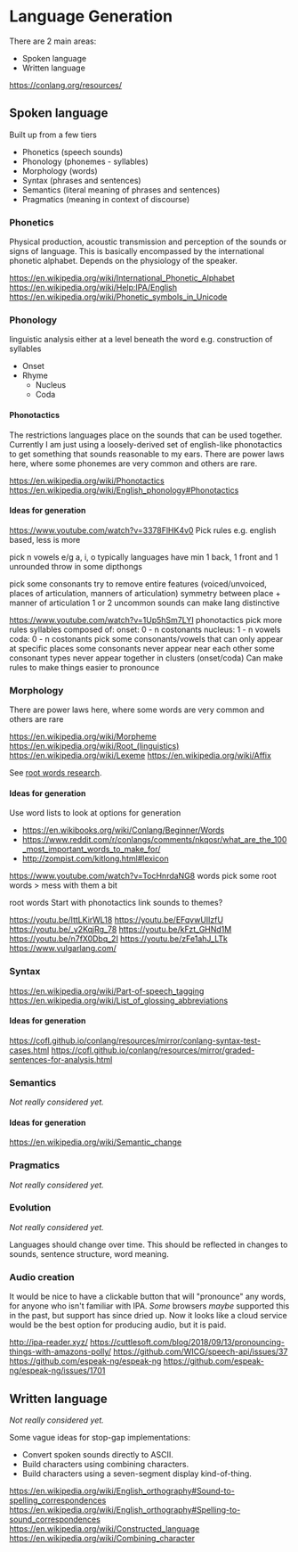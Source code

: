 # Language Generation

There are 2 main areas:

- Spoken language
- Written language

https://conlang.org/resources/

## Spoken language

Built up from a few tiers

- Phonetics (speech sounds)
- Phonology (phonemes - syllables)
- Morphology (words)
- Syntax (phrases and sentences)
- Semantics (literal meaning of phrases and sentences)
- Pragmatics (meaning in context of discourse)

### Phonetics

Physical production, acoustic transmission and perception of the sounds or signs of language.
This is basically encompassed by the international phonetic alphabet.
Depends on the physiology of the speaker.

https://en.wikipedia.org/wiki/International_Phonetic_Alphabet
https://en.wikipedia.org/wiki/Help:IPA/English
https://en.wikipedia.org/wiki/Phonetic_symbols_in_Unicode

### Phonology

linguistic analysis either at a level beneath the word e.g. construction of syllables

- Onset
- Rhyme
  - Nucleus
  - Coda

#### Phonotactics

The restrictions languages place on the sounds that can be used together.
Currently I am just using a loosely-derived set of english-like phonotactics to get something that sounds reasonable to my ears.
There are power laws here, where some phonemes are very common and others are rare.

https://en.wikipedia.org/wiki/Phonotactics
https://en.wikipedia.org/wiki/English_phonology#Phonotactics

#### Ideas for generation

https://www.youtube.com/watch?v=3378FlHK4v0
Pick rules e.g. english based, less is more

pick n vowels e/g a, i, o
typically languages have min 1 back, 1 front and 1 unrounded
throw in some dipthongs

pick some consonants
try to remove entire features (voiced/unvoiced, places of articulation, manners of articulation)
symmetry between place + manner of articulation
1 or 2 uncommon sounds can make lang distinctive

https://www.youtube.com/watch?v=1Up5hSm7LYI
phonotactics
pick more rules
syllables composed of:
onset: 0 - n costonants
nucleus: 1 - n vowels
coda: 0 - n costonants
pick some consonants/vowels that can only appear at specific places
some consonants never appear near each other
some consonant types never appear together in clusters (onset/coda)
Can make rules to make things easier to pronounce

### Morphology

There are power laws here, where some words are very common and others are rare

https://en.wikipedia.org/wiki/Morpheme
https://en.wikipedia.org/wiki/Root_(linguistics)
https://en.wikipedia.org/wiki/Lexeme
https://en.wikipedia.org/wiki/Affix

See [root words research](./root_words.md).

#### Ideas for generation

Use word lists to look at options for generation

- https://en.wikibooks.org/wiki/Conlang/Beginner/Words
- https://www.reddit.com/r/conlangs/comments/nkqosr/what_are_the_100_most_important_words_to_make_for/
- http://zompist.com/kitlong.html#lexicon

https://www.youtube.com/watch?v=TocHnrdaNG8
words
pick some root words > mess with them a bit

root words
Start with phonotactics
link sounds to themes?

https://youtu.be/IttLKirWL18
https://youtu.be/EFqvwUIlzfU
https://youtu.be/_y2KqjRg_78
https://youtu.be/kFzt_GHNd1M
https://youtu.be/n7fX0Dbq_2I
https://youtu.be/zFe1ahJ_LTk
https://www.vulgarlang.com/

### Syntax

https://en.wikipedia.org/wiki/Part-of-speech_tagging
https://en.wikipedia.org/wiki/List_of_glossing_abbreviations

#### Ideas for generation

https://cofl.github.io/conlang/resources/mirror/conlang-syntax-test-cases.html
https://cofl.github.io/conlang/resources/mirror/graded-sentences-for-analysis.html

### Semantics

_Not really considered yet._

#### Ideas for generation

https://en.wikipedia.org/wiki/Semantic_change

### Pragmatics

_Not really considered yet._

### Evolution

_Not really considered yet._

Languages should change over time.
This should be reflected in changes to sounds, sentence structure, word meaning.

### Audio creation

It would be nice to have a clickable button that will "pronounce" any words, for anyone who isn't familiar with IPA.
_Some_ browsers _maybe_ supported this in the past, but support has since dried up.
Now it looks like a cloud service would be the best option for producing audio, but it is paid.

http://ipa-reader.xyz/
https://cuttlesoft.com/blog/2018/09/13/pronouncing-things-with-amazons-polly/
https://github.com/WICG/speech-api/issues/37
https://github.com/espeak-ng/espeak-ng
https://github.com/espeak-ng/espeak-ng/issues/1701

## Written language

_Not really considered yet._

Some vague ideas for stop-gap implementations:

- Convert spoken sounds directly to ASCII.
- Build characters using combining characters.
- Build characters using a seven-segment display kind-of-thing.

https://en.wikipedia.org/wiki/English_orthography#Sound-to-spelling_correspondences
https://en.wikipedia.org/wiki/English_orthography#Spelling-to-sound_correspondences
https://en.wikipedia.org/wiki/Constructed_language
https://en.wikipedia.org/wiki/Combining_character
